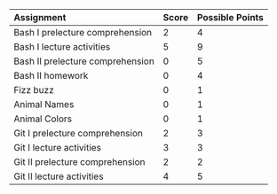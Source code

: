 |Assignment|Score|Possible Points|
|:-|:-|:-|
|Bash I prelecture comprehension|2|4|
|Bash I lecture activities|5|9|
|Bash II prelecture comprehension|0|5|
|Bash II homework|0|4|
|Fizz buzz| 0|1|
|Animal Names|0 |1|
|Animal Colors| 0|1|
|Git I prelecture comprehension|2|3|
|Git I lecture activities|3|3|
|Git II prelecture comprehension|2|2|
|Git II lecture activities|4|5|
